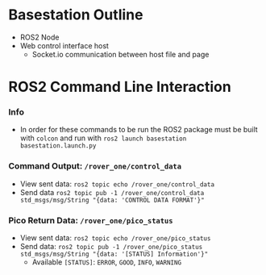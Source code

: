 # Basestation Outline
* ROS2 Node
* Web control interface host
    * Socket.io communication between host file and page
# ROS2 Command Line Interaction
### Info
* In order for these commands to be run the ROS2 package must be built with `colcon` and run with `ros2 launch basestation basestation.launch.py`
### Command Output: `/rover_one/control_data`
* View sent data: `ros2 topic echo /rover_one/control_data`
* Send data `ros2 topic pub -1 /rover_one/control_data std_msgs/msg/String "{data: 'CONTROL DATA FORMAT'}"`
### Pico Return Data: `/rover_one/pico_status`
* View sent data: `ros2 topic echo /rover_one/pico_status`
* Send data: `ros2 topic pub -1 /rover_one/pico_status std_msgs/msg/String "{data: '[STATUS] Information'}"`
    * Available `[STATUS]`: `ERROR`, `GOOD`, `INFO`, `WARNING`